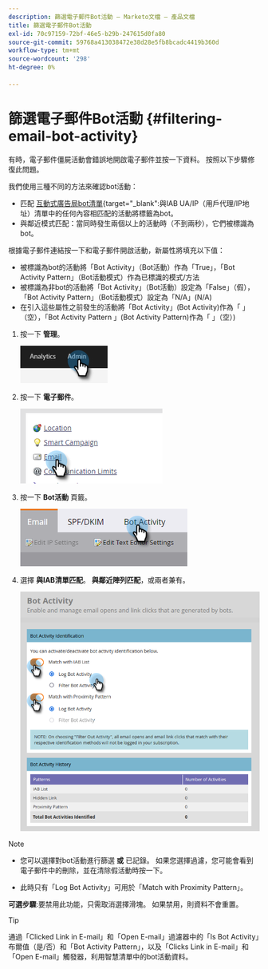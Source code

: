```yaml
---
description: 篩選電子郵件Bot活動 — Marketo文檔 — 產品文檔
title: 篩選電子郵件Bot活動
exl-id: 70c97159-72bf-46e5-b29b-247615d0fa80
source-git-commit: 59768a413038472e38d28e5fb8bcadc4419b360d
workflow-type: tm+mt
source-wordcount: '298'
ht-degree: 0%

---
```


# 篩選電子郵件Bot活動 {#filtering-email-bot-activity}

有時，電子郵件僵屍活動會錯誤地開啟電子郵件並按一下資料。 按照以下步驟修復此問題。

我們使用三種不同的方法來確認bot活動：

* 匹配 [互動式廣告局bot清單](https://www.iab.com/guidelines/iab-abc-international-spiders-bots-list/){target=&quot;_blank&quot;:與IAB UA/IP（用戶代理/IP地址）清單中的任何內容相匹配的活動將標籤為bot。
* 與鄰近模式匹配：當同時發生兩個以上的活動時（不到兩秒），它們被標識為bot。

根據電子郵件連結按一下和電子郵件開啟活動，新屬性將填充以下值：

* 被標識為bot的活動將「Bot Activity」（Bot活動）作為「True」，「Bot Activity Pattern」（Bot活動模式）作為已標識的模式/方法
* 被標識為非bot的活動將「Bot Activity」（Bot活動）設定為「False」（假），「Bot Activity Pattern」（Bot活動模式）設定為「N/A」(N/A)
* 在引入這些屬性之前發生的活動將「Bot Activity」(Bot Activity)作為「 」（空），「Bot Activity Pattern 」(Bot Activity Pattern)作為「 」（空）)

1. 按一下 **管理**。

   ![](assets/filtering-email-bot-activity-1.png)

1. 按一下 **電子郵件**。

   ![](assets/filtering-email-bot-activity-2.png)

1. 按一下 **Bot活動** 頁籤。

   ![](assets/filtering-email-bot-activity-3.png)

1. 選擇 **與IAB清單匹配**。 **與鄰近陣列匹配**，或兩者兼有。

   ![](assets/filtering-email-bot-activity-4.png)

>[!NOTE]
>
>* 您可以選擇對bot活動進行篩選 **或** 已記錄。 如果您選擇過濾，您可能會看到電子郵件中的刪除，並在清除假活動時按一下。
>
>* 此時只有「Log Bot Activity」可用於「Match with Proximity Pattern」。


**可選步驟**:要禁用此功能，只需取消選擇滑塊。 如果禁用，則資料不會重置。

>[!TIP]
>
>通過「Clicked Link in E-mail」和「Open E-mail」過濾器中的「Is Bot Activity」布爾值（是/否）和「Bot Activity Pattern」，以及「Clicks Link in E-mail」和「Open E-mail」觸發器，利用智慧清單中的bot活動資料。
